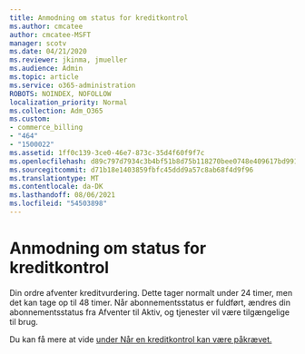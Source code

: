 ```yaml
---
title: Anmodning om status for kreditkontrol
ms.author: cmcatee
author: cmcatee-MSFT
manager: scotv
ms.date: 04/21/2020
ms.reviewer: jkinma, jmueller
ms.audience: Admin
ms.topic: article
ms.service: o365-administration
ROBOTS: NOINDEX, NOFOLLOW
localization_priority: Normal
ms.collection: Adm_O365
ms.custom:
- commerce_billing
- "464"
- "1500022"
ms.assetid: 1ff0c139-3ce0-46e7-873c-35d4f60f9f7c
ms.openlocfilehash: d89c797d7934c3b4bf51b8d75b118270bee0748e409617bd991b9eb1a38ce5c9
ms.sourcegitcommit: d71b18e1403859fbfc45ddd9a57c8ab68f4d9f96
ms.translationtype: MT
ms.contentlocale: da-DK
ms.lasthandoff: 08/06/2021
ms.locfileid: "54503898"
---
```

# <a name="credit-check-status-request"></a>Anmodning om status for kreditkontrol

Din ordre afventer kreditvurdering. Dette tager normalt under 24 timer, men det kan tage op til 48 timer. Når abonnementsstatus er fuldført, ændres din abonnementsstatus fra Afventer til Aktiv, og tjenester vil være tilgængelige til brug.

Du kan få mere at vide [under Når en kreditkontrol kan være påkrævet.](/microsoft-365/commerce/billing-and-payments/pay-for-your-subscription#pay-by-invoice-check-or-eft)
